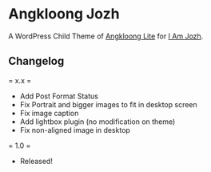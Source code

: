 Angkloong Jozh
==============

A WordPress Child Theme of [Angkloong Lite](http://tokokoo.com/themes/angkloong-lite-free-wordpress-blog-theme/) for [I Am Jozh](http://jozh.erricgunawan.com/).

Changelog
---------

= x.x =
* Add Post Format Status
* Fix Portrait and bigger images to fit in desktop screen
* Fix image caption
* Add lightbox plugin (no modification on theme)
* Fix non-aligned image in desktop

= 1.0 =
* Released!

